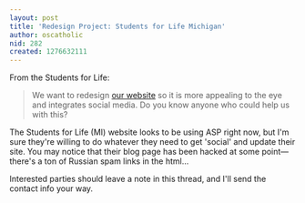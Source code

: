 ```yaml
---
layout: post
title: 'Redesign Project: Students for Life Michigan'
author: oscatholic
nid: 282
created: 1276632111
---
```

<p>From the Students for Life:</p>
<blockquote>
<p>We want to redesign <a href="http://www.SFLMichigan.org/">our website</a> so it is more appealing to the eye and integrates social media. Do you know anyone who could help us with this?</p>
</blockquote>
<p>The Students for Life (MI) website looks to be using ASP right now, but I&#39;m sure they&#39;re willing to do whatever they need to get &#39;social&#39; and update their site. You may notice that their blog page has been hacked at some point&mdash;there&#39;s a ton of Russian spam links in the html...</p>
<p>Interested parties should leave a note in this thread, and I&#39;ll send the contact info your way.</p>
